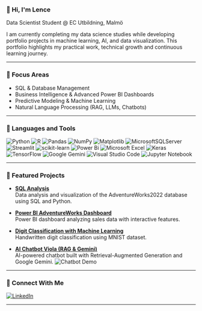 ### 👋 Hi, I'm Lence 
Data Scientist Student @ EC Utbildning, Malmö

I am currently completing my data science studies while developing portfolio projects in machine learning, AI, and data visualization. 
This portfolio highlights my practical work, technical growth and continuous learning journey.

---

### 🔹 Focus Areas
- SQL & Database Management  
- Business Intelligence & Advanced Power BI Dashboards  
- Predictive Modeling & Machine Learning  
- Natural Language Processing (RAG, LLMs, Chatbots)  


---

### 🔹 Languages and Tools

![Python](https://img.shields.io/badge/python-3670A0?style=for-the-badge&logo=python&logoColor=ffdd54)
![R](https://img.shields.io/badge/r-%23276DC3.svg?style=for-the-badge&logo=r&logoColor=white)
![Pandas](https://img.shields.io/badge/pandas-%23150458.svg?style=for-the-badge&logo=pandas&logoColor=white)
![NumPy](https://img.shields.io/badge/numpy-%23013243.svg?style=for-the-badge&logo=numpy&logoColor=white)
![Matplotlib](https://img.shields.io/badge/Matplotlib-%23ffffff.svg?style=for-the-badge&logo=Matplotlib&logoColor=black)
![MicrosoftSQLServer](https://img.shields.io/badge/Microsoft%20SQL%20Server-CC2927?style=for-the-badge&logo=microsoft%20sql%20server&logoColor=white)
![Streamlit](https://img.shields.io/badge/Streamlit-%23FE4B4B.svg?style=for-the-badge&logo=streamlit&logoColor=white)
![scikit-learn](https://img.shields.io/badge/scikit--learn-%23F7931E.svg?style=for-the-badge&logo=scikit-learn&logoColor=white)
![Power Bi](https://img.shields.io/badge/power_bi-F2C811?style=for-the-badge&logo=powerbi&logoColor=black)
![Microsoft Excel](https://img.shields.io/badge/Microsoft_Excel-217346?style=for-the-badge&logo=microsoft-excel&logoColor=white)
![Keras](https://img.shields.io/badge/Keras-%23D00000.svg?style=for-the-badge&logo=Keras&logoColor=white)
![TensorFlow](https://img.shields.io/badge/TensorFlow-%23FF6F00.svg?style=for-the-badge&logo=TensorFlow&logoColor=white)
![Google Gemini](https://img.shields.io/badge/google%20gemini-8E75B2?style=for-the-badge&logo=google%20gemini&logoColor=white)
![Visual Studio Code](https://img.shields.io/badge/Visual%20Studio%20Code-0078d7.svg?style=for-the-badge&logo=visual-studio-code&logoColor=white)
![Jupyter Notebook](https://img.shields.io/badge/jupyter-%23FA0F00.svg?style=for-the-badge&logo=jupyter&logoColor=white)

---

### 🔹 Featured Projects

- **[SQL Analysis](https://github.com/lencemajzovska/sql-adventureworks2022)**  
  Data analysis and visualization of the AdventureWorks2022 database using SQL and Python.

- **[Power BI AdventureWorks Dashboard](https://github.com/lencemajzovska/powerbi-adventureworks-dashboard)**  
  Power BI dashboard analyzing sales data with interactive features.

- **[Digit Classification with Machine Learning](https://github.com/lencemajzovska/digit-classification-mnist)**  
  Handwritten digit classification using MNIST dataset.

- **[AI Chatbot Viola (RAG & Gemini)](https://github.com/lencemajzovska/ai-chatbot-viola)**  
  AI-powered chatbot built with Retrieval-Augmented Generation and Google Gemini.
![Chatbot Demo](https://raw.githubusercontent.com/lencemajzovska/ai-chatbot-viola/main/demo.gif)



---

### 🔹 Connect With Me

[![LinkedIn](https://img.shields.io/badge/linkedin-%230077B5.svg?style=for-the-badge&logo=linkedin&logoColor=white)](https://www.linkedin.com/in/lence-majzovska-9837702a7/)


---
















